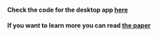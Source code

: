#### Check the code for the desktop app [here](https://github.com/luiscorujo/HappyHorseMeterApp)

####  If you want to learn more you can read [the paper](https://www.mdpi.com/1999-5903/13/10/250)
